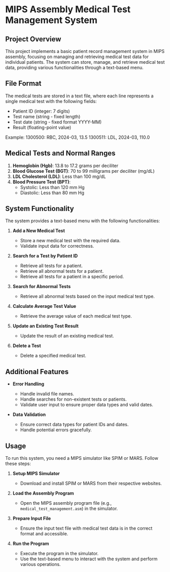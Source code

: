 # MIPS Assembly Medical Test Management System

## Project Overview

This project implements a basic patient record management system in MIPS assembly, focusing on managing and retrieving medical test data for individual patients. The system can store, manage, and retrieve medical test data, providing various functionalities through a text-based menu.

## File Format

The medical tests are stored in a text file, where each line represents a single medical test with the following fields:
- Patient ID (integer: 7 digits)
- Test name (string - fixed length)
- Test date (string - fixed format YYYY-MM)
- Result (floating-point value)

Example: 1300500: RBC, 2024-03, 13.5 1300511: LDL, 2024-03, 110.0

## Medical Tests and Normal Ranges

1. **Hemoglobin (Hgb)**: 13.8 to 17.2 grams per deciliter
2. **Blood Glucose Test (BGT)**: 70 to 99 milligrams per deciliter (mg/dL)
3. **LDL Cholesterol (LDL)**: Less than 100 mg/dL
4. **Blood Pressure Test (BPT)**: 
   - Systolic: Less than 120 mm Hg
   - Diastolic: Less than 80 mm Hg

## System Functionality

The system provides a text-based menu with the following functionalities:

1. **Add a New Medical Test**
   - Store a new medical test with the required data.
   - Validate input data for correctness.

2. **Search for a Test by Patient ID**
   - Retrieve all tests for a patient.
   - Retrieve all abnormal tests for a patient.
   - Retrieve all tests for a patient in a specific period.

3. **Search for Abnormal Tests**
   - Retrieve all abnormal tests based on the input medical test type.

4. **Calculate Average Test Value**
   - Retrieve the average value of each medical test type.

5. **Update an Existing Test Result**
   - Update the result of an existing medical test.

6. **Delete a Test**
   - Delete a specified medical test.

## Additional Features

- **Error Handling**
  - Handle invalid file names.
  - Handle searches for non-existent tests or patients.
  - Validate user input to ensure proper data types and valid dates.

- **Data Validation**
  - Ensure correct data types for patient IDs and dates.
  - Handle potential errors gracefully.

## Usage

To run this system, you need a MIPS simulator like SPIM or MARS. Follow these steps:

1. **Setup MIPS Simulator**
   - Download and install SPIM or MARS from their respective websites.

2. **Load the Assembly Program**
   - Open the MIPS assembly program file (e.g., `medical_test_management.asm`) in the simulator.

3. **Prepare Input File**
   - Ensure the input text file with medical test data is in the correct format and accessible.

4. **Run the Program**
   - Execute the program in the simulator.
   - Use the text-based menu to interact with the system and perform various operations.



